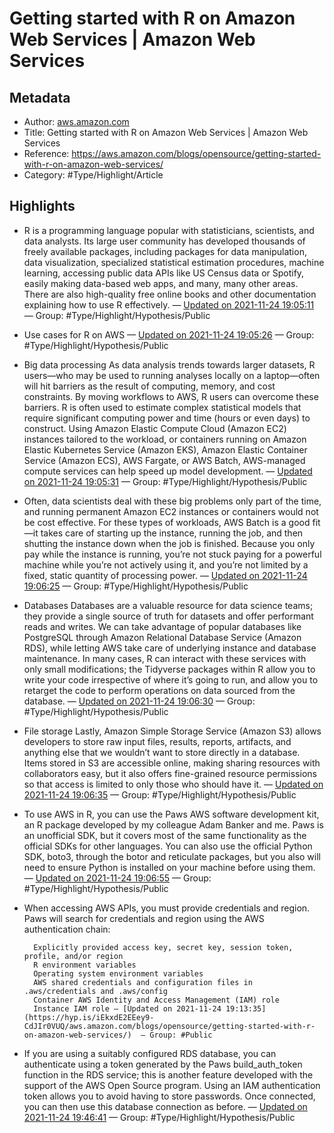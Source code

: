 # Getting started with R on Amazon Web Services | Amazon Web Services

## Metadata
- Author: [aws.amazon.com]()
- Title: Getting started with R on Amazon Web Services | Amazon Web Services
- Reference: https://aws.amazon.com/blogs/opensource/getting-started-with-r-on-amazon-web-services/
- Category: #Type/Highlight/Article

## Highlights
- R is a programming language popular with statisticians, scientists, and data analysts. Its large user community has developed thousands of freely available packages, including packages for data manipulation, data visualization, specialized statistical estimation procedures, machine learning, accessing public data APIs like US Census data or Spotify, easily making data-based web apps, and many, many other areas. There are also high-quality free online books and other documentation explaining how to use R effectively. — [Updated on 2021-11-24 19:05:11](https://hyp.is/W71Uuk2DEeyhMFua7sn1QQ/aws.amazon.com/blogs/opensource/getting-started-with-r-on-amazon-web-services/)  — Group: #Type/Highlight/Hypothesis/Public

- Use cases for R on AWS — [Updated on 2021-11-24 19:05:26](https://hyp.is/ZOf-FE2DEeyo6V-9BaXjiQ/aws.amazon.com/blogs/opensource/getting-started-with-r-on-amazon-web-services/)  — Group: #Type/Highlight/Hypothesis/Public

- Big data processing 
       As data analysis trends towards larger datasets, R users—who may be used to running analyses locally on a laptop—often will hit barriers as the result of computing, memory, and cost constraints. By moving workflows to AWS, R users can overcome these barriers. R is often used to estimate complex statistical models that require significant computing power and time (hours or even days) to construct. Using Amazon Elastic Compute Cloud (Amazon EC2) instances tailored to the workload, or containers running on Amazon Elastic Kubernetes Service (Amazon EKS), Amazon Elastic Container Service (Amazon ECS), AWS Fargate, or AWS Batch, AWS-managed compute services can help speed up model development. — [Updated on 2021-11-24 19:05:31](https://hyp.is/Z3O7Hk2DEeyKYUfnx9herA/aws.amazon.com/blogs/opensource/getting-started-with-r-on-amazon-web-services/)  — Group: #Type/Highlight/Hypothesis/Public

- Often, data scientists deal with these big problems only part of the time, and running permanent Amazon EC2 instances or containers would not be cost effective. For these types of workloads, AWS Batch is a good fit—it takes care of starting up the instance, running the job, and then shutting the instance down when the job is finished. Because you only pay while the instance is running, you’re not stuck paying for a powerful machine while you’re not actively using it, and you’re not limited by a fixed, static quantity of processing power. — [Updated on 2021-11-24 19:06:25](https://hyp.is/h6xqIE2DEeyx6sfS2ZHHIg/aws.amazon.com/blogs/opensource/getting-started-with-r-on-amazon-web-services/)  — Group: #Type/Highlight/Hypothesis/Public

- Databases 
       Databases are a valuable resource for data science teams; they provide a single source of truth for datasets and offer performant reads and writes. We can take advantage of popular databases like PostgreSQL through Amazon Relational Database Service (Amazon RDS), while letting AWS take care of underlying instance and database maintenance. In many cases, R can interact with these services with only small modifications; the Tidyverse packages within R allow you to write your code irrespective of where it’s going to run, and allow you to retarget the code to perform operations on data sourced from the database. — [Updated on 2021-11-24 19:06:30](https://hyp.is/isshnE2DEeyM_ltebz6Gtg/aws.amazon.com/blogs/opensource/getting-started-with-r-on-amazon-web-services/)  — Group: #Type/Highlight/Hypothesis/Public

- File storage 
       Lastly, Amazon Simple Storage Service (Amazon S3) allows developers to store raw input files, results, reports, artifacts, and anything else that we wouldn’t want to store directly in a database. Items stored in S3 are accessible online, making sharing resources with collaborators easy, but it also offers fine-grained resource permissions so that access is limited to only those who should have it. — [Updated on 2021-11-24 19:06:35](https://hyp.is/jaiUTk2DEey9pVshr74rlA/aws.amazon.com/blogs/opensource/getting-started-with-r-on-amazon-web-services/)  — Group: #Type/Highlight/Hypothesis/Public

- To use AWS in R, you can use the Paws AWS software development kit, an R package developed by my colleague Adam Banker and me. Paws is an unofficial SDK, but it covers most of the same functionality as the official SDKs for other languages. You can also use the official Python SDK, boto3, through the botor and reticulate packages, but you also will need to ensure Python is installed on your machine before using them. — [Updated on 2021-11-24 19:06:55](https://hyp.is/mcmc-k2DEeyW4pPAm_PFKA/aws.amazon.com/blogs/opensource/getting-started-with-r-on-amazon-web-services/)  — Group: #Type/Highlight/Hypothesis/Public

- When accessing AWS APIs, you must provide credentials and region. Paws will search for credentials and region using the AWS authentication chain: 
        
        Explicitly provided access key, secret key, session token, profile, and/or region 
        R environment variables 
        Operating system environment variables 
        AWS shared credentials and configuration files in .aws/credentials and .aws/config 
        Container AWS Identity and Access Management (IAM) role 
        Instance IAM role — [Updated on 2021-11-24 19:13:35](https://hyp.is/iEkxdE2EEey9-CdJIr0VUQ/aws.amazon.com/blogs/opensource/getting-started-with-r-on-amazon-web-services/)  — Group: #Public

- If you are using a suitably configured RDS database, you can authenticate using a token generated by the Paws build_auth_token function in the RDS service; this is another feature developed with the support of the AWS Open Source program. Using an IAM authentication token allows you to avoid having to store passwords. Once connected, you can then use this database connection as before. — [Updated on 2021-11-24 19:46:41](https://hyp.is/KBIxUk2JEeyR4TPkfrbTTg/aws.amazon.com/blogs/opensource/getting-started-with-r-on-amazon-web-services/)  — Group: #Type/Highlight/Hypothesis/Public

